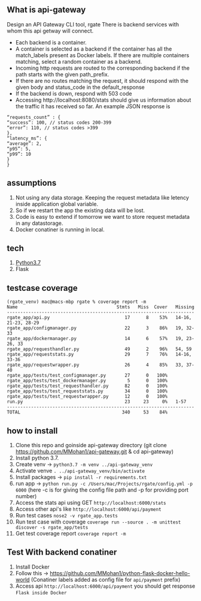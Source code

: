 ## What is api-gateway
Design an API Gateway CLI tool, rgate
There is backend services with whom this api getway will connect. 
- Each backend is a container.
- A container is selected as a backend if the container has all the match_labels present as
Docker labels. If there are multiple containers matching, select a random container as a
backend.
- Incoming http requests are routed to the corresponding backend if the path starts with
the given path_prefix.
- If there are no routes matching the request, it should respond with the given body and
status_code in the default_response
- If the backend is down, respond with 503 code
- Accessing http://localhost:8080/stats should give us information about the traffic it
has received so far. An example JSON response is
```{
“requests_count” : {
“success”: 100, // status codes 200-399
“error”: 110, // status codes >399
},
“latency_ms”: {
“average”: 2,
“p95”: 5,
“p99”: 10
}
}
```
## assumptions
1. Not using any data storage. Keeping the request metadata like letency inside application global variable.
2. So if we restart the app the existing data will be lost.
3. Code is easy to extend if tomorrow we want to store request metadata in any datastorage.
4. Docker conatiner is running in local.

## tech
1. [Python3.7](https://www.python.org/downloads/)
2. Flask

## testcase coverage
```
(rgate_venv) mac@macs-mbp rgate % coverage report -m
Name                                     Stmts   Miss  Cover   Missing
----------------------------------------------------------------------
rgate_app/api.py                            17      8    53%   14-16, 21-23, 28-29
rgate_app/configmanager.py                  22      3    86%   19, 32-33
rgate_app/dockermanager.py                  14      6    57%   19, 23-26, 33
rgate_app/requesthandler.py                 49      2    96%   54, 59
rgate_app/requeststats.py                   29      7    76%   14-16, 33-36
rgate_app/requestwrapper.py                 26      4    85%   33, 37-40
rgate_app/tests/test_configmanager.py       27      0   100%
rgate_app/tests/test_dockermanager.py        5      0   100%
rgate_app/tests/test_requesthandler.py      82      0   100%
rgate_app/tests/test_requeststats.py        34      0   100%
rgate_app/tests/test_requestwrapper.py      12      0   100%
run.py                                      23     23     0%   1-57
----------------------------------------------------------------------
TOTAL                                      340     53    84%
```

## how to install
1. Clone this repo and goinside api-gateway directory (git clone https://github.com/MMohan1/api-gateway.git & cd api-gateway)
2. Install python 3.7.
3. Create venv -> `python3.7 -m venv ../api-gateway_venv`
4. Activate venve `. ../api-gateway_venv/bin/activate`
5. Install packages -> `pip install -r requirements.txt`
6. run app -> `python run.py -c /Users/mac/Projects/rgate/config.yml -p 6000` (here -c is for giving the config file path and -p for providing port number)
7. Access the stats api using GET `http://localhost:6000/stats` 
8. Access other api's like `http://localhost:6000/api/payment`
9. Run test cases `nose2 -v rgate_app.tests` 
10. Run test case with coverage `coverage run --source . -m unittest discover -s rgate_app/tests`
11. Get test coverage report `coverage report -m`

## Test With backend conatiner

1. Install Docker
2. Follow this -> https://github.com/MMohan1/python-flask-docker-hello-world (Conatiner labels added as config file for `api/payment` prefix)
3. Access api `http://localhost:6000/api/payment` you should get response `Flask inside Docker`


